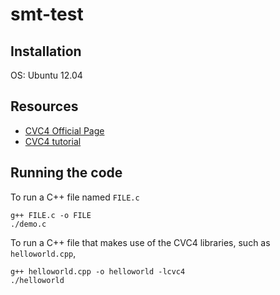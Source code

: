 smt-test
========

Installation
------------
OS: Ubuntu 12.04


Resources
---------

* [CVC4 Official Page](http://cvc4.cs.nyu.edu/web/)
* [CVC4 tutorial](http://cvc4.cs.nyu.edu/wiki/Tutorials)

Running the code
----------------

To run a C++ file named ``FILE.c``
  
    g++ FILE.c -o FILE
    ./demo.c
    
To run a C++ file that makes use of the CVC4 libraries, such as ``helloworld.cpp``,

    g++ helloworld.cpp -o helloworld -lcvc4
    ./helloworld
